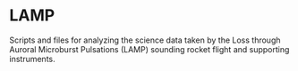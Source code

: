 # LAMP
Scripts and files for analyzing the science data taken by the Loss through Auroral Microburst Pulsations (LAMP) sounding rocket flight and supporting instruments.

